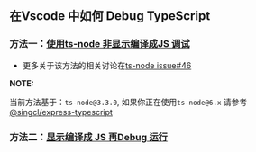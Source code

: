## 在Vscode 中如何 Debug TypeScript

### 方法一：[使用ts-node 非显示编译成JS 调试](./vscode-debug-without-compiling)

- 更多关于该方法的相关讨论在[ts-node issue#46](https://github.com/TypeStrong/ts-node/issues/46)

**NOTE:**

当前方法基于：`ts-node@3.3.0`, 如果你正在使用`ts-node@6.x` 请参考[@singcl/express-typescript](https://github.com/singcl/express-typescript)

### 方法二：[显示编译成 JS 再Debug 运行](./vscode-debug)